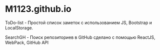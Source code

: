 # M1123.github.io

ToDo-list -  Простой список заметок с использованием JS, Bootstrap и LocalStorage.


SearchGH - Поиск репозиториев в GitHub сделано с помощью ReactJS, WebPack, GitHub API
